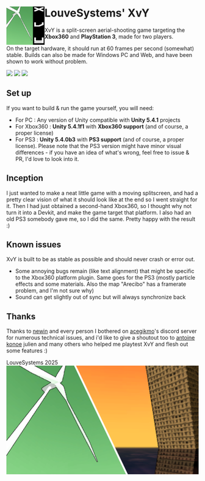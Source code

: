  # <img align="left" width="100" height="100" src="PROMOTION/favicon.png"> LouveSystems' XvY 
XvY is a split-screen aerial-shooting game targeting the **Xbox360** and **PlayStation 3**, made for two players.

On the target hardware, it should run at 60 frames per second (somewhat) stable. Builds can also be made for Windows PC and Web, and have been shown to work without problem.

<p>
  <img height=200 src="https://github.com/user-attachments/assets/edf5f3dd-6e13-4059-b400-2390784e8451">
  <img height=200 src="https://github.com/user-attachments/assets/85a47979-e2c7-411b-a184-5c68e1d2c845">
  <img height=400 src="https://github.com/user-attachments/assets/8e54679c-0576-485a-a589-fc8da3d65297">
</p>


## Set up
If you want to build & run the game yourself, you will need:
- For PC : Any version of Unity compatible with **Unity 5.4.1** projects
- For Xbox360 : **Unity 5.4.1f1** with **Xbox360 support** (and of course, a proper license)
- For PS3 : **Unity 5.4.0b3** with **PS3 support** (and of course, a proper license). Please note that the PS3 version might have minor visual differences - if you have an idea of what's wrong, feel free to issue & PR, I'd love to look into it.

## Inception
I just wanted to make a neat little game with a moving splitscreen, and had a pretty clear vision of what it should look like at the end so I went straight for it.
Then I had just obtained a second-hand Xbox360, so I thought why not turn it into a Devkit, and make the game target that platform. I also had an old PS3 somebody gave me, so I did the same.
Pretty happy with the result :)

## Known issues
XvY is built to be as stable as possible and should never crash or error out.
- Some annoying bugs remain (like text alignment) that might be specific to the Xbox360 platform plugin.
  Same goes for the PS3 (mostly particle effects and some materials. Also the map "Arecibo" has a framerate problem, and I'm not sure why)
- Sound can get slightly out of sync but will always synchronize back

## Thanks
Thanks to [newin](https://bsky.app/profile/newincpp.bsky.social) and every person I bothered on [acegikmo](https://bsky.app/profile/freya.bsky.social)'s discord server for numerous technical issues, and i'd like to give a shoutout too to [antoine](https://bsky.app/profile/toinou.fyi) [konoe](https://bsky.app/profile/konoeyumeko.bsky.social) julien and many others who helped me playtest XvY and flesh out some features :)

LouveSystems 2025
<img src="PROMOTION/SplashClean.png">
